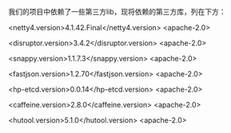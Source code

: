 我们的项目中依赖了一些第三方lib，现将依赖的第三方库，列在下方：


<netty4.version>4.1.42.Final</netty4.version>   <apache-2.0>


<disruptor.version>3.4.2</disruptor.version>    <apache-2.0>


<snappy.version>1.1.7.3</snappy.version>        <apache-2.0>


<fastjson.version>1.2.70</fastjson.version>     <apache-2.0>


<hp-etcd.version>0.0.14</hp-etcd.version>       <apache-2.0>


<caffeine.version>2.8.0</caffeine.version>      <apache-2.0>


<hutool.version>5.1.0</hutool.version>          <apache-2.0>
